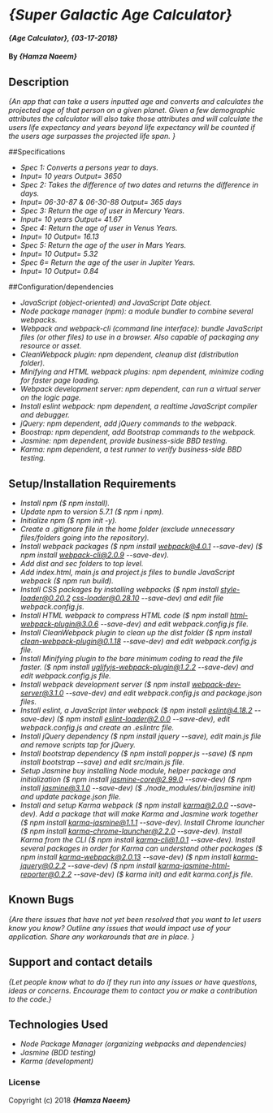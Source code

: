 # _{Super Galactic Age Calculator}_

#### _{Age Calculator}, {03-17-2018}_

#### By _**{Hamza Naeem}**_

## Description

_{An app that can take a users inputted age and converts and calculates the projected age of that person on a given planet. Given a few demographic attributes the calculator will also take those attributes and will calculate the users life expectancy and years beyond life expectancy will be counted if the users age surpasses the projected life span. }_

##Specifications

* _Spec 1: Converts a persons year to days._
* _Input= 10 years Output= 3650_
* _Spec 2: Takes the difference of two dates and returns the difference in days._
* _Input= 06-30-87 & 06-30-88 Output= 365 days_
* _Spec 3: Return the age of user in Mercury Years._
* _Input= 10 years Output= 41.67_
* _Spec 4: Return the age of user in Venus Years._
* _Input= 10 Output= 16.13_
* _Spec 5: Return the age of the user in Mars Years._
* _Input= 10 Output= 5.32_
* _Spec 6= Return the age of the user in Jupiter Years._
* _Input= 10 Output= 0.84_

##Configuration/dependencies

* _JavaScript (object-oriented) and JavaScript Date object._
* _Node package manager (npm): a module bundler to combine several webpacks._
* _Webpack and webpack-cli (command line interface): bundle JavaScript files (or other files) to use in a browser. Also capable of packaging any resource or asset._
* _CleanWebpack plugin: npm dependent, cleanup dist (distribution folder)._
* _Minifying and HTML webpack plugins: npm dependent, minimize coding for faster page loading._
* _Webpack development server: npm dependent, can run a virtual server on the logic page._
* _Install eslint webpack: npm dependent, a realtime JavaScript compiler and debugger._
* _jQuery: npm dependent, add jQuery commands to the webpack._
* _Boostrap: npm dependent, add Bootstrap commands to the webpack._
* _Jasmine: npm dependent, provide business-side BBD testing._
* _Karma: npm dependent, a test runner to verify business-side BBD testing._



## Setup/Installation Requirements
* _Install npm ($ npm install)._
* _Update npm to version 5.7.1 ($ npm i npm)._
* _Initialize npm ($ npm init -y)._
* _Create a .gitignore file in the home folder (exclude unnecessary files/folders going into the repository)._
* _Install webpack packages ($ npm install webpack@4.0.1 --save-dev) ($ npm install webpack-cli@2.0.9 --save-dev)._
* _Add dist and sec folders to top level._
* _Add index.html, main.js and project.js files to bundle JavaScript webpack ($ npm run build)._
* _Install CSS packages by installing webpacks ($ npm install style-loader@0.20.2 css-loader@0.28.10 --save-dev) and edit file webpack.config.js._
* _Install HTML webpack to compress HTML code ($ npm install html-webpack-plugin@3.0.6 --save-dev) and edit webpack.config.js file._
* _Install CleanWebpack plugin to clean up the dist folder ($ npm install clean-webpack-plugin@0.1.18 --save-dev) and edit webpack.config.js file._
* _Install Minifying plugin to the bare minimum coding to read the file faster. ($ npm install uglifyjs-webpack-plugin@1.2.2 --save-dev) and edit webpack.config.js file._
* _Install webpack development server ($ npm install webpack-dev-server@3.1.0 --save-dev) and edit webpack.config.js and package.json files._
* _Install eslint, a JavaScript linter webpack ($ npm install eslint@4.18.2 --save-dev) ($ npm install eslint-loader@2.0.0 --save-dev), edit webpack.config.js and create an .eslintrc file._
* _Install jQuery dependency ($ npm install jquery --save), edit main.js file and remove scripts tap for jQuery._
* _Install bootstrap dependency ($ npm install popper.js --save) ($ npm install bootstrap --save) and edit src/main.js file._
* _Setup Jasmine buy installing Node module, helper package and initialization ($ npm install jasmine-core@2.99.0 --save-dev) ($ npm install jasmine@3.1.0 --save-dev) ($ ./node_modules/.bin/jasmine init) and update package.json file._
* _Install and setup Karma webpack ($ npm install karma@2.0.0 --save-dev). Add a package that will make Karma and Jasmine work together ($ npm install karma-jasmine@1.1.1 --save-dev). Install Chrome launcher ($ npm install karma-chrome-launcher@2.2.0 --save-dev). Install Karma from the CLI ($ npm install karma-cli@1.0.1 --save-dev). Install several packages in order for Karma can understand other packages ($ npm install karma-webpack@2.0.13 --save-dev) ($ npm install karma-jquery@0.2.2 --save-dev) ($ npm install karma-jasmine-html-reporter@0.2.2 --save-dev) ($ karma init) and edit karma.conf.js file._


## Known Bugs

_{Are there issues that have not yet been resolved that you want to let users know you know?  Outline any issues that would impact use of your application.  Share any workarounds that are in place. }_

## Support and contact details

_{Let people know what to do if they run into any issues or have questions, ideas or concerns.  Encourage them to contact you or make a contribution to the code.}_

## Technologies Used

* _Node Package Manager (organizing webpacks and dependencies)_
* _Jasmine (BDD testing)_
* _Karma (development)_

### License


Copyright (c) 2018 **_{Hamza Naeem}_**
